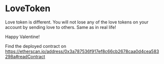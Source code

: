 # LoveToken

Love token is different. You will not lose any of the love tokens on your account by sending love to others. Same as in real life!


Happy Valentine!

Find the deployed contract on 
https://etherscan.io/address/0x3a787536f917ef8c66cb2678caa0d4cea583298a#readContract
